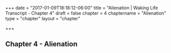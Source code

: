 +++
date = "2017-01-09T18:18:12-06:00"
title = "Alienation | Waking Life Transcript - Chapter 4"
draft = false
chapter = 4
chaptername = "Alienation"
type = "chapter"
layout = "chapter"

+++

## Chapter 4 - Alienation

